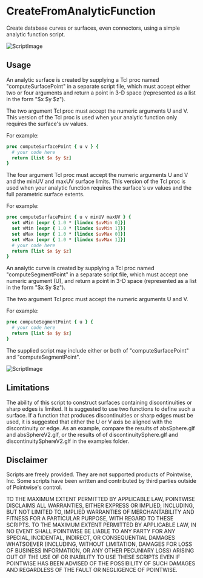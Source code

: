 # CreateFromAnalyticFunction
Create database curves or surfaces, even connectors, using a simple analytic function script.

![ScriptImage](https://raw.github.com/pointwise/CreateFromAnalyticFunction/master/TkGUI.png)

## Usage
An analytic surface is created by supplying a Tcl proc named
"computeSurfacePoint" in a separate script file, which must accept either two
or four arguments and return a point in 3-D space (represented
as a list in the form "$x $y $z").

The two argument Tcl proc must accept the numeric arguments U and V. This version of the
Tcl proc is used when your analytic function only requires the surface's uv values.

For example:
```Tcl
proc computeSurfacePoint { u v } {
  # your code here
  return [list $x $y $z]
}
```

The four argument Tcl proc must accept the numeric arguments U and V and the
minUV and maxUV surface limits. This version of the Tcl proc is used when your
analytic function requires the surface's uv values and the full parametric
surface extents.

For example:
```Tcl
proc computeSurfacePoint { u v minUV maxUV } {
  set uMin [expr { 1.0 * [lindex $uvMin 0]}]
  set vMin [expr { 1.0 * [lindex $uvMin 1]}]
  set uMax [expr { 1.0 * [lindex $uvMax 0]}]
  set vMax [expr { 1.0 * [lindex $uvMax 1]}]
  # your code here
  return [list $x $y $z]
}
```

An analytic curve is created by supplying a Tcl proc named
"computeSegmentPoint" in a separate script file, which must accept one
numeric argument (U), and return a point in 3-D space (represented as a
list in the form "$x $y $z").

The two argument Tcl proc must accept the numeric arguments U and V.

For example:
```Tcl
proc computeSegmentPoint { u } {
  # your code here
  return [list $x $y $z]
}
```

The supplied script may include either or both of "computeSurfacePoint" and
"computeSegmentPoint".

![ScriptImage](https://raw.github.com/pointwise/CreateFromAnalyticFunction/master/TorusImage.png)

## Limitations
The ability of this script to construct surfaces containing
discontinuities or sharp edges is limited. It is suggested to use two
functions to define such a surface. If a function that produces
discontinuities or sharp edges must be used, it is suggested that either
the U or V axis be aligned with the discontinuity or edge. As an example,
compare the results of absSphere.glf and absSphereV2.glf, or the results of
of discontinuitySphere.glf and discontinuitySphereV2.glf in the examples
folder.

## Disclaimer
Scripts are freely provided. They are not supported products of
Pointwise, Inc. Some scripts have been written and contributed by third
parties outside of Pointwise's control.

TO THE MAXIMUM EXTENT PERMITTED BY APPLICABLE LAW, POINTWISE DISCLAIMS
ALL WARRANTIES, EITHER EXPRESS OR IMPLIED, INCLUDING, BUT NOT LIMITED
TO, IMPLIED WARRANTIES OF MERCHANTABILITY AND FITNESS FOR A PARTICULAR
PURPOSE, WITH REGARD TO THESE SCRIPTS. TO THE MAXIMUM EXTENT PERMITTED
BY APPLICABLE LAW, IN NO EVENT SHALL POINTWISE BE LIABLE TO ANY PARTY
FOR ANY SPECIAL, INCIDENTAL, INDIRECT, OR CONSEQUENTIAL DAMAGES
WHATSOEVER (INCLUDING, WITHOUT LIMITATION, DAMAGES FOR LOSS OF BUSINESS
INFORMATION, OR ANY OTHER PECUNIARY LOSS) ARISING OUT OF THE USE OF OR
INABILITY TO USE THESE SCRIPTS EVEN IF POINTWISE HAS BEEN ADVISED OF THE
POSSIBILITY OF SUCH DAMAGES AND REGARDLESS OF THE FAULT OR NEGLIGENCE OF
POINTWISE.
	 

